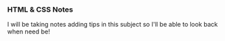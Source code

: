 ### HTML & CSS Notes 

I will be taking notes adding tips in this subject so I'll be able to look back when need be!